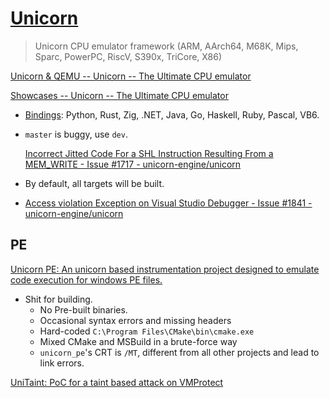# [Unicorn](https://github.com/unicorn-engine/unicorn)
> Unicorn CPU emulator framework (ARM, AArch64, M68K, Mips, Sparc, PowerPC, RiscV, S390x, TriCore, X86)

[Unicorn & QEMU -- Unicorn -- The Ultimate CPU emulator](https://www.unicorn-engine.org/docs/beyond_qemu.html)

[Showcases -- Unicorn -- The Ultimate CPU emulator](https://www.unicorn-engine.org/showcase/)

- [Bindings](https://github.com/unicorn-engine/unicorn/tree/dev/bindings): Python, Rust, Zig, .NET, Java, Go, Haskell, Ruby, Pascal, VB6.

- `master` is buggy, use `dev`.

  [Incorrect Jitted Code For a SHL Instruction Resulting From a MEM\_WRITE - Issue #1717 - unicorn-engine/unicorn](https://github.com/unicorn-engine/unicorn/issues/1717)

- By default, all targets will be built.

- [Access violation Exception on Visual Studio Debugger - Issue #1841 - unicorn-engine/unicorn](https://github.com/unicorn-engine/unicorn/issues/1841)

## PE
[Unicorn PE: An unicorn based instrumentation project designed to emulate code execution for windows PE files.](https://github.com/hzqst/unicorn_pe)
- Shit for building.
  - No Pre-built binaries.
  - Occasional syntax errors and missing headers
  - Hard-coded `C:\Program Files\CMake\bin\cmake.exe`
  - Mixed CMake and MSBuild in a brute-force way
  - `unicorn_pe`'s CRT is `/MT`, different from all other projects and lead to link errors.

[UniTaint: PoC for a taint based attack on VMProtect](https://github.com/pgarba/UniTaint)